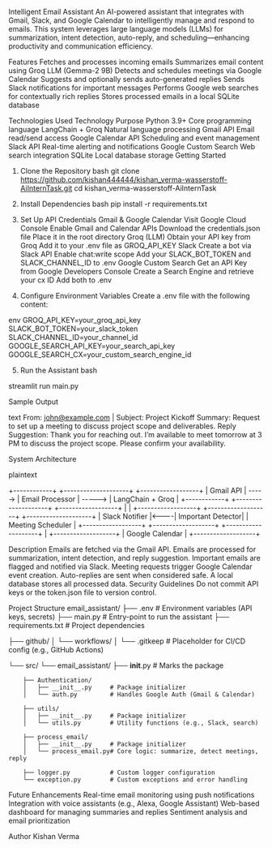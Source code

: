 Intelligent Email Assistant
An AI-powered assistant that integrates with Gmail, Slack, and Google Calendar to intelligently manage and respond to emails. This system leverages large language models (LLMs) for summarization, intent detection, auto-reply, and scheduling—enhancing productivity and communication efficiency.

Features
Fetches and processes incoming emails
Summarizes email content using Groq LLM (Gemma-2 9B)
Detects and schedules meetings via Google Calendar
Suggests and optionally sends auto-generated replies
Sends Slack notifications for important messages
Performs Google web searches for contextually rich replies
Stores processed emails in a local SQLite database

Technologies Used
Technology	Purpose
Python 3.9+	Core programming language
LangChain + Groq	Natural language processing
Gmail API	Email read/send access
Google Calendar API	Scheduling and event management
Slack API	Real-time alerting and notifications
Google Custom Search	Web search integration
SQLite	Local database storage
Getting Started
1. Clone the Repository
bash
git clone https://github.com/kishan444444/kishan_verma-wasserstoff-AiInternTask.git
cd kishan_verma-wasserstoff-AiInternTask

2. Install Dependencies
bash
pip install -r requirements.txt

3. Set Up API Credentials
Gmail & Google Calendar
Visit Google Cloud Console
Enable Gmail and Calendar APIs
Download the credentials.json file
Place it in the root directory
Groq (LLM)
Obtain your API key from Groq
Add it to your .env file as GROQ_API_KEY
Slack
Create a bot via Slack API
Enable chat:write scope
Add your SLACK_BOT_TOKEN and SLACK_CHANNEL_ID to .env
Google Custom Search
Get an API Key from Google Developers Console
Create a Search Engine and retrieve your cx ID
Add both to .env

4. Configure Environment Variables
Create a .env file with the following content:

env
GROQ_API_KEY=your_groq_api_key
SLACK_BOT_TOKEN=your_slack_token
SLACK_CHANNEL_ID=your_channel_id
GOOGLE_SEARCH_API_KEY=your_search_api_key
GOOGLE_SEARCH_CX=your_custom_search_engine_id

5. Run the Assistant
bash

streamlit run main.py

Sample Output

text
From: john@example.com | Subject: Project Kickoff
Summary: Request to set up a meeting to discuss project scope and deliverables.
Reply Suggestion:
Thank you for reaching out. I’m available to meet tomorrow at 3 PM to discuss the project scope. Please confirm your availability.


System Architecture

plaintext

+------------+        +--------------------+        +------------------+
| Gmail API  | -----> | Email Processor    | -----> | LangChain + Groq |
+------------+        +--------------------+        +------------------+
                                                      |
                                                      |
       +------------------+     +-------------------+ +--------------------+
       | Slack Notifier   |<----| Important Detector| | Meeting Scheduler  |
       +------------------+     +-------------------+ +--------------------+
                                                            |
                                                      +-------------------+
                                                      | Google Calendar   |
                                                      +-------------------+

Description
Emails are fetched via the Gmail API.
Emails are processed for summarization, intent detection, and reply suggestion.
Important emails are flagged and notified via Slack.
Meeting requests trigger Google Calendar event creation.
Auto-replies are sent when considered safe.
A local database stores all processed data.
Security Guidelines
Do not commit API keys or the token.json file to version control.

Project Structure
email_assistant/
├── .env                        # Environment variables (API keys, secrets)
├── main.py                     # Entry-point to run the assistant
├── requirements.txt            # Project dependencies

├── github/
│   └── workflows/
│       └── .gitkeep            # Placeholder for CI/CD config (e.g., GitHub Actions)

└── src/
    └── email_assistant/
        ├── __init__.py         # Marks the package

        ├── Authentication/
        │   ├── __init__.py     # Package initializer
        │   └── auth.py         # Handles Google Auth (Gmail & Calendar)

        ├── utils/
        │   ├── __init__.py     # Package initializer
        │   └── utils.py        # Utility functions (e.g., Slack, search)

        ├── process_email/
        │   ├── __init__.py     # Package initializer
        │   └── process_email.py# Core logic: summarize, detect meetings, reply

        ├── logger.py           # Custom logger configuration
        └── exception.py        # Custom exceptions and error handling


Future Enhancements
Real-time email monitoring using push notifications
Integration with voice assistants (e.g., Alexa, Google Assistant)
Web-based dashboard for managing summaries and replies
Sentiment analysis and email prioritization

Author
Kishan Verma